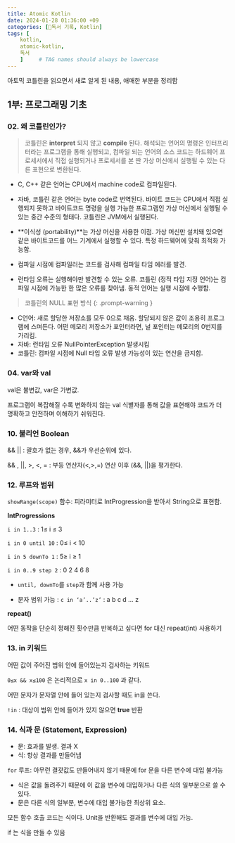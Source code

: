 ```yaml
---
title: Atomic Kotlin
date: 2024-01-28 01:36:00 +09
categories: [📖독서 기록, Kotlin]
tags: [
    kotlin,
    atomic-kotlin,
    독서
    ]     # TAG names should always be lowercase
---
```




아토믹 코틀린을 읽으면서 새로 알게 된 내용, 애매한 부분을 정리함

## 1부: 프로그래밍 기초


### 02. 왜 코틀린인가?

> 코틀린은 **interpret** 되지 않고 **compile** 된다. 해석되는 언어의 명령은 인터프리터라는 프로그램을 통해 실행되고, 컴파일 되는 언어의 소스 코드는 하드웨어 프로세서에서 직접 실행되거나 프로세서를 본 딴 가상 머신에서 실행될 수 있는 다른 표현으로 변환된다.


- C, C++ 같은 언어는 CPU에서 machine code로 컴파일된다.
- 자바, 코틀린 같은 언어는 byte code로 번역된다. 바이트 코드는 CPU에서 직접 실행되지 못하고 바이트코드 명령을 실행 가능한 프로그램인 가상 머신에서 실행될 수 있는 중간 수준의 형태다. 코틀린은 JVM에서 실행된다.

- **이식성 (portability)**는 가상 머신을 사용한 이점. 가상 머신만 설치돼 있으면 같은 바이트코드를 어느 기계에서 실행할 수 있다. 특정 하드웨어에 맞춰 최적화 가능함.
- 컴파일 시점에 컴파일러는 코드를 검사해 컴파일 타임 에러를 발견.
- 런타임 오류는 실행해야만 발견할 수 있는 오류. 코틀린 (정적 타입 지정 언어)는 컴파일 시점에 가능한 한 많은 오류를 찾아냄. 동적 언어는 실행 시점에 수행함.



>코틀린의 NULL 표현 방식
{: .prompt-warning }

- C언어: 새로 할당한 저장소를 모두 0으로 채움. 할당되지 않은 값이 조용히 프로그램에 스며든다. 어떤 메모리 저장소가 포인터라면, 널 포인터는 메모리의 0번지를 가리킴.
- 자바: 런타임 오류 NullPointerException 발생시킴
- 코틀린: 컴파일 시점에 Null 타입 오류 발생 가능성이 있는 연산을 금지함.

### 04. var와 val

val은 불변값, var은 가변값.

프로그램이 복잡해질 수록 변화하지 않는 val 식별자를 통해 값을 표현해야 코드가 더 명확하고 안전하며 이해하기 쉬워진다.

### 10. 불리언 Boolean

&& \|\| : 괄호가 없는 경우, &&가 우선순위에 있다.

&& , \|\|, >, <, = : 부등 연산자(<,>,=) 연산 이후 (&&, \|\|)을 평가한다.

### 12. 루프와 범위

`showRange(scope)` 함수: 피라미터로 IntProgression을 받아서 String으로 표현함.

**IntProgressions**

`i in 1..3` : 1≤ i ≤ 3

`i in 0 until 10` : 0≤ i < 10

`i in 5 downTo 1` : 5≥ i ≥ 1

`i in 0..9 step 2` : 0 2 4 6 8

- `until, downTo`를 `step`과 함께 사용 가능

- 문자 범위 가능 : `c in ‘a’..’z’` : a b c d … z

**repeat()**

어떤 동작을 단순히 정해진 횟수만큼 반복하고 싶다면 for 대신 repeat(int) 사용하기

### 13. in 키워드

어떤 값이 주어진 범위 안에 들어있는지 검사하는 키워드

`0≤x && x≤100` 은 논리적으로 `x in 0..100` 과 같다.

어떤 문자가 문자열 안에 들어 있는지 검사할 때도 in을 쓴다.

`!in` : 대상이 범위 안에 들어가 있지 않으면 **true** 반환

### 14. 식과 문 (Statement, Expression)

- 문: 효과를 발생. 결과 X
- 식: 항상 결과를 만들어냄

`for` 루프: 아무런 결괏값도 만들어내지 않기 때문에 for 문을 다른 변수에 대입 불가능

- 식은 값을 돌려주기 때문에 이 값을 변수에 대입하거나 다른 식의 일부분으로 쓸 수 있다.
- 문은 다른 식의 일부분, 변수에 대입 불가능한 최상위 요소.

모든 함수 호출 코드는 식이다. Unit을 반환해도 결과를 변수에 대입 가능.

if 는 식을 만들 수 있음